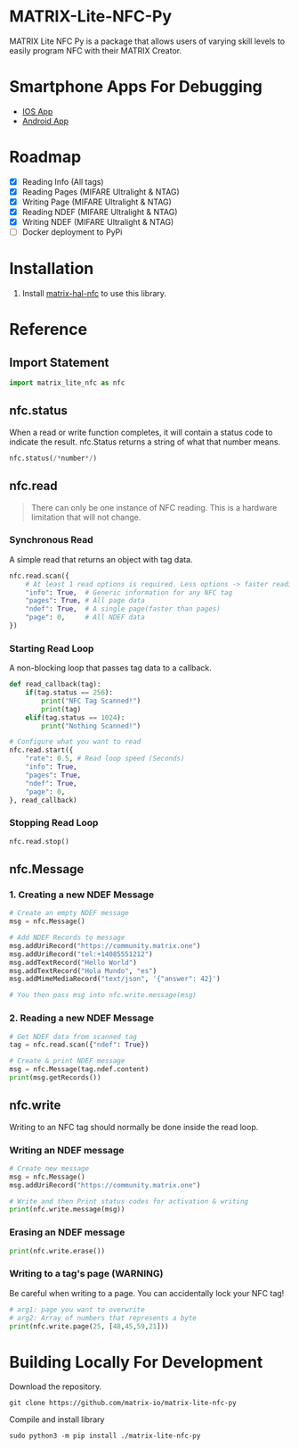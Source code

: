 # MATRIX-Lite-NFC-Py

MATRIX Lite NFC Py is a package that allows users of varying skill levels to easily program NFC with their MATRIX Creator.

# Smartphone Apps For Debugging
- [IOS App](https://apps.apple.com/us/app/nfc-taginfo-by-nxp/id1246143596)
- [Android App](https://play.google.com/store/apps/details?id=com.nxp.nfc.tagwriter&hl=en_US)

# Roadmap
- [x] Reading Info  (All tags)
- [x] Reading Pages (MIFARE Ultralight & NTAG)
- [x] Writing Page  (MIFARE Ultralight & NTAG)
- [x] Reading NDEF  (MIFARE Ultralight & NTAG)
- [x] Writing NDEF  (MIFARE Ultralight & NTAG)
- [ ] Docker deployment to PyPi

# Installation
1. Install [matrix-hal-nfc](https://github.com/matrix-io/matrix-hal-nfc) to use this library.

# Reference

## Import Statement
```py
import matrix_lite_nfc as nfc
```

## nfc.status
When a read or write function completes, it will contain a status code to indicate the result. nfc.Status returns a string of what that number means.
```py
nfc.status(/*number*/)
```

## nfc.read
> There can only be one instance of NFC reading. This is a hardware limitation that will not change.

### Synchronous Read
A simple read that returns an object with tag data.
```py
nfc.read.scan({
    # At least 1 read options is required. Less options -> faster reading!
    "info": True,  # Generic information for any NFC tag
    "pages": True, # All page data
    "ndef": True,  # A single page(faster than pages)
    "page": 0,     # All NDEF data
})
```

### Starting Read Loop
A non-blocking loop that passes tag data to a callback.
```py
def read_callback(tag):
    if(tag.status == 256):
        print("NFC Tag Scanned!")
        print(tag)
    elif(tag.status == 1024):
        print("Nothing Scanned!")

# Configure what you want to read
nfc.read.start({
    "rate": 0.5, # Read loop speed (Seconds)
    "info": True,
    "pages": True,
    "ndef": True,
    "page": 0,
}, read_callback)
```

### Stopping Read Loop
```py
nfc.read.stop()
```

## nfc.Message

### 1. Creating a new NDEF Message 
```py
# Create an empty NDEF message
msg = nfc.Message()

# Add NDEF Records to message
msg.addUriRecord("https://community.matrix.one")
msg.addUriRecord("tel:+14085551212")
msg.addTextRecord("Hello World")
msg.addTextRecord("Hola Mundo", "es")
msg.addMimeMediaRecord("text/json", '{"answer": 42}')

# You then pass msg into nfc.write.message(msg)
```

### 2. Reading a new NDEF Message 
```py
# Get NDEF data from scanned tag
tag = nfc.read.scan({"ndef": True})

# Create & print NDEF message
msg = nfc.Message(tag.ndef.content)
print(msg.getRecords())
```

## nfc.write
Writing to an NFC tag should normally be done inside the read loop.

### Writing an NDEF message
```py
# Create new message
msg = nfc.Message()
msg.addUriRecord("https://community.matrix.one")

# Write and then Print status codes for activation & writing
print(nfc.write.message(msg))
```

### Erasing an NDEF message
```py
print(nfc.write.erase())
```

### Writing to a tag's page (WARNING)
Be careful when writing to a page. You can accidentally lock your NFC tag!
```py
# arg1: page you want to overwrite
# arg2: Array of numbers that represents a byte
print(nfc.write.page(25, [48,45,59,21]))
```

# Building Locally For Development
Download the repository.
```
git clone https://github.com/matrix-io/matrix-lite-nfc-py
```

Compile and install library
```
sudo python3 -m pip install ./matrix-lite-nfc-py
```